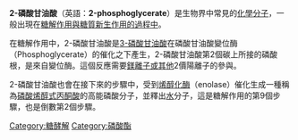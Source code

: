 **2-磷酸甘油酸**（英語：**2-phosphoglycerate**）是生物界中常見的[化學](../Page/化學.md "wikilink")[分子](../Page/分子.md "wikilink")，一般出現在[糖解作用與](https://zh.wikipedia.org/wiki/糖解作用 "wikilink")[糖質新生作用的過程中](https://zh.wikipedia.org/wiki/糖質新生 "wikilink")。

在糖解作用中，2-磷酸甘油酸是[3-磷酸甘油酸](../Page/3-磷酸甘油酸.md "wikilink")在磷酸甘油酸變位酶（Phosphoglycerate）的催化之下產生，2-磷酸甘油酸第2個碳上所接的磷酸根，是來自變位酶。這個反應需要[鎂離子或其他](https://zh.wikipedia.org/wiki/鎂 "wikilink")2價陽離子的參與。

2-磷酸甘油酸也會在接下來的步驟中，受到[烯醇化酶](../Page/烯醇化酶.md "wikilink")（enolase）催化生成一種稱為[磷酸烯醇式丙酮酸](../Page/磷酸烯醇式丙酮酸.md "wikilink")的高能磷酸分子，並釋出[水](../Page/水.md "wikilink")分子，這是糖解作用的第9個步驟，也是倒數第2個步驟。

[Category:糖酵解](https://zh.wikipedia.org/wiki/Category:糖酵解 "wikilink") [Category:磷酸酯](https://zh.wikipedia.org/wiki/Category:磷酸酯 "wikilink")
